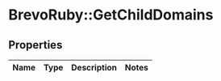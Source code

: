# BrevoRuby::GetChildDomains

## Properties
Name | Type | Description | Notes
------------ | ------------- | ------------- | -------------


